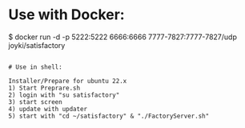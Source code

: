 # Use with Docker:

$ docker run -d -p 5222:5222 6666:6666 7777-7827:7777-7827/udp joyki/satisfactory 

~~~~~

# Use in shell:

Installer/Prepare for ubuntu 22.x
1) Start Preprare.sh
2) login with "su satisfactory"
3) start screen
4) update with updater
5) start with "cd ~/satisfactory" & "./FactoryServer.sh"
